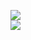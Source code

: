 ![](https://github-readme-stats-rlaq.vercel.app/api?username=vearen1&theme=dark&hide_border=true&include_all_commits=true&count_private=true)<br/>
![](https://github-readme-stats-rlaq.vercel.app/api/top-langs?username=vearen1&theme=dark&hide_border=true&include_all_commits=true&count_private=true&layout=compact)
